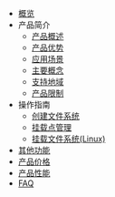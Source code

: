 
* [概览](/ufs/README)
* 产品简介
    * [产品概述](/ufs/ufs_manual_instruction/summarize)
    * [产品优势](/ufs/ufs_manual_instruction/advantage)
    * [应用场景](/ufs/ufs_manual_instruction/application)
    * [主要概念](/ufs/ufs_manual_instruction/concept)
    * [支持地域](/ufs/ufs_manual_instruction/region)
    * [产品限制](/ufs/ufs_manual_instruction/limit)
* 操作指南
    * [创建文件系统](/ufs/ufs_guide/create)
    * [挂载点管理](/ufs/ufs_guide/mount)
    * [挂载文件系统(Linux)](/ufs/ufs_guide/linux)
* [其他功能](/ufs/other)
* [产品价格](/ufs/price)
* [产品性能](/ufs/performance)
* [FAQ](/ufs/faq)

